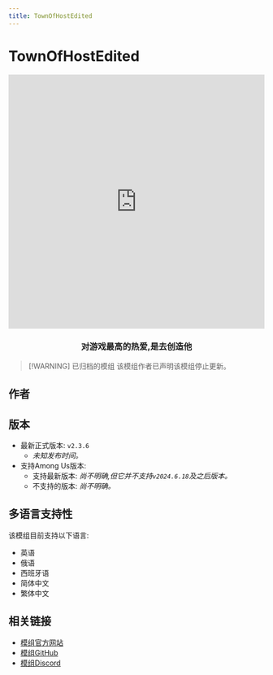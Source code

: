 ```yaml
---
title: TownOfHostEdited
---
```

# TownOfHostEdited <Badge type="warning" text="已归档的模组" />

<iframe src="https://player.bilibili.com/player.html?isOutside=true&aid=527037322&bvid=BV1TM411T7UW&cid=1137124236&p=1&high_quality=1&danmaku=0" scrolling="no" border="0" frameborder="no" framespacing="0" width="100%" height="500px" allowfullscreen="false" ></iframe>

<div align="center">
<h3>对游戏最高的热爱,是去创造他</h3>
</div>

> [!WARNING] 已归档的模组
> 该模组作者已声明该模组停止更新。

<script setup>
import { VPTeamMembers } from 'vitepress/theme'

const members = [
  {
    avatar: 'https://cn-sy1.rains3.com/xtremewave/KARPED1EM.png',
    name: 'KARPED1EM',
    title: '开发者',
    links: [
      { icon: 'github', link: 'https://github.com/KARPED1EM' },
    ]
  }
]

</script>

## 作者

<div align="center">
<VPTeamMembers size="small" :members="members" />
</div>

## 版本
- 最新正式版本: `v2.3.6`
  - *未知发布时间。*
- 支持Among Us版本:
    - 支持最新版本: *尚不明确,但它并不支持`v2024.6.18`及之后版本。*
    - 不支持的版本: *尚不明确。*

## 多语言支持性
该模组目前支持以下语言:
- 英语
- 俄语
- 西班牙语
- 简体中文
- 繁体中文

## 相关链接

- [模组官方网站](https://tohe.cc)
- [模组GitHub](https://github.com/KARPED1EM/TownOfNext/tree/TOHE)
- [模组Discord](https://discord.gg/hkk2p9ggv4)